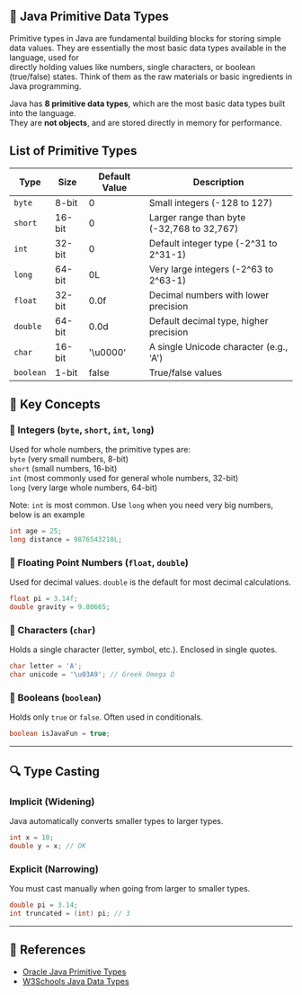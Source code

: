 ## 🔢 Java Primitive Data Types

Primitive types in Java are fundamental building blocks for storing simple data values. They are essentially the most basic data types available in the language, used for   
directly holding values like numbers, single characters, or boolean (true/false) states.
Think of them as the raw materials or basic ingredients in Java programming.  

Java has **8 primitive data types**, which are the most basic data types built into the language.   
They are **not objects**, and are stored directly in memory for performance.

## List of Primitive Types

| Type     | Size       | Default Value | Description                              |
|----------|------------|----------------|------------------------------------------|
| `byte`   | 8-bit      | 0              | Small integers (-128 to 127)             |
| `short`  | 16-bit     | 0              | Larger range than byte (-32,768 to 32,767) |
| `int`    | 32-bit     | 0              | Default integer type (-2^31 to 2^31-1)   |
| `long`   | 64-bit     | 0L             | Very large integers (-2^63 to 2^63-1)    |
| `float`  | 32-bit     | 0.0f           | Decimal numbers with lower precision     |
| `double` | 64-bit     | 0.0d           | Default decimal type, higher precision   |
| `char`   | 16-bit     | '\u0000'      | A single Unicode character (e.g., 'A')   |
| `boolean`| 1-bit      | false          | True/false values                        |



## 🧠 Key Concepts

### 📌 Integers (`byte`, `short`, `int`, `long`)

Used for whole numbers, the primitive types are:  
`byte` (very small numbers, 8-bit)  
`short` (small numbers, 16-bit)  
`int` (most commonly used for general whole numbers, 32-bit)  
`long` (very large whole numbers, 64-bit)  

Note:  `int` is most common. Use `long` when you need very big numbers, below is an example

```java
int age = 25;
long distance = 9876543210L;
```

### 📌 Floating Point Numbers (`float`, `double`)
Used for decimal values. `double` is the default for most decimal calculations.

```java
float pi = 3.14f;
double gravity = 9.80665;
```

### 📌 Characters (`char`)
Holds a single character (letter, symbol, etc.). Enclosed in single quotes.

```java
char letter = 'A';
char unicode = '\u03A9'; // Greek Omega Ω
```

### 📌 Booleans (`boolean`)
Holds only `true` or `false`. Often used in conditionals.

```java
boolean isJavaFun = true;
```

---

## 🔍 Type Casting

### Implicit (Widening)
Java automatically converts smaller types to larger types.

```java
int x = 10;
double y = x; // OK
```

### Explicit (Narrowing)
You must cast manually when going from larger to smaller types.

```java
double pi = 3.14;
int truncated = (int) pi; // 3
```

---

## 📖 References

- [Oracle Java Primitive Types](https://docs.oracle.com/javase/tutorial/java/nutsandbolts/datatypes.html)
- [W3Schools Java Data Types](https://www.w3schools.com/java/java_data_types.asp)
